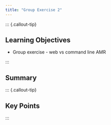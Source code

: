 ```yaml
---
title: "Group Exercise 2"
---
```


::: {.callout-tip}
## Learning Objectives

- Group exercise - web vs command line AMR

:::

## Summary

::: {.callout-tip}
## Key Points

:::